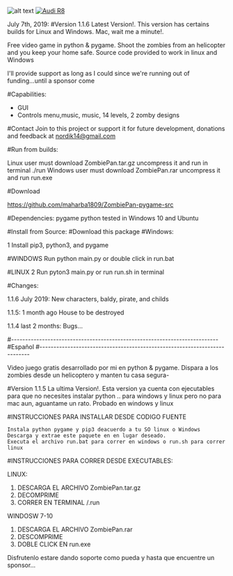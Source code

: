 ![alt text]()
[![Audi R8](https://linuxparaorcos.files.wordpress.com/2019/06/sin-tc3adtulo.jpg?w=748&h=575)](https://youtu.be/xbB2Gn_d1VE)

July 7th, 2019:
#Version 1.1.6 Latest Version!. This version has certains  builds for Linux and Windows. Mac, wait me a minute!.

Free video game in python & pygame. Shoot the zombies from an helicopter and you keep your home safe. 
Source code provided to work in linux and Windows 

I'll provide support as long as I could since we're running out of funding...until a sponsor come

#Capabilities:
-   GUI
-   Controls menu,music, music, 14 levels, 2 zomby designs

#Contact
Join to this project or support it for future development, donations and feedback at
nordik14@gmail.com

#Run from builds:

Linux user must download ZombiePan.tar.gz uncompress it and run in terminal ./run 
Windows user must download ZombiePan.rar uncompress it and run run.exe


#Download 

https://github.com/maharba1809/ZombiePan-pygame-src

#Dependencies: pygame python tested in Windows 10 and Ubuntu


#Install from Source: #Download this package #Windows:

1    Install pip3, python3, and pygame

#WINDOWS
    Run python main.py or double click in run.bat 

#LINUX
2   Run  pyton3 main.py or run run.sh in terminal

#Changes:

1.1.6 July 2019:
New characters, baldy, pirate, and childs

1.1.5: 1 month ago
House to be destroyed    

1.1.4 last 2 months:
Bugs...

#-------------------------------------------------------------------------- #Español #--------------------------------------------------------------------------

Video juego gratis desarrollado por mi en python & pygame. Dispara a los zombies desde un helicoptero y manten tu casa segura-

#Version 1.1.5 La ultima Version!. Esta version ya cuenta con ejecutables para que no necesites instalar python .. para windows y linux pero no para mac aun, aguantame un rato.
Probado en windows y linux

#INSTRUCCIONES PARA INSTALLAR DESDE CODIGO FUENTE

    Instala python pygame y pip3 deacuerdo a tu SO linux o Windows
    Descarga y extrae este paquete en en lugar deseado.
    Executa el archivo run.bat para correr en windows o run.sh para correr linux

#INSTRUCCIONES PARA CORRER DESDE EXECUTABLES:

LINUX:

1. DESCARGA EL ARCHIVO ZombiePan.tar.gz
2. DECOMPRIME
2. CORRER EN TERMINAL /.run

WINDOSW 7-10

1. DESCARGA EL ARCHIVO ZombiePan.rar
2. DESCOMPRIME
3. DOBLE CLICK EN run.exe

Disfrutenlo  estare dando soporte como pueda y hasta que encuentre un sponsor...
